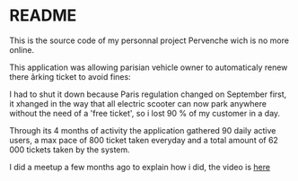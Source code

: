 # README

This is the source code of my personnal project Pervenche wich is no more online. 

This application was allowing parisian vehicle owner to automaticaly renew there ârking ticket to avoid fines: 

I had to shut it down because Paris regulation changed on September first, it xhanged in the way that all electric scooter can now park anywhere without the need of a 'free ticket', so i lost 90 % of my customer in a day. 

Through its 4 months of activity the application gathered 90 daily active users, a max pace of 800 ticket taken everyday and a total amount of 62 000 tickets taken by the system. 

I did a meetup a few months ago to explain how i did, the video is [here]([url](https://youtu.be/ERLdFyoEL-A?si=bXLq_K8wgkWKBK_-)https://youtu.be/ERLdFyoEL-A?si=bXLq_K8wgkWKBK_-)
